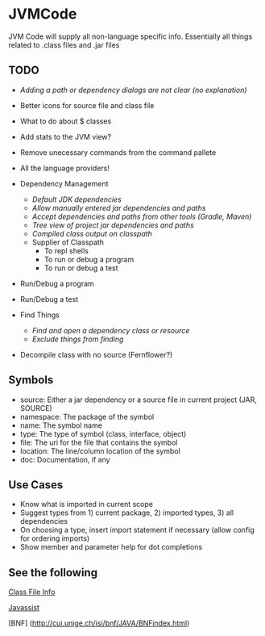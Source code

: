 # JVMCode
JVM Code will supply all non-language specific info.  Essentially all things related to .class files and .jar files

## TODO

- _Adding a path or dependency dialogs are not clear (no explanation)_
- Better icons for source file and class file
- What to do about $ classes
- Add stats to the JVM view?
- Remove unecessary commands from the command pallete
- All the language providers!

- Dependency Management
  - _Default JDK dependencies_
  - _Allow manually entered jar dependencies and paths_
  - _Accept dependencies and paths from other tools (Gradle, Maven)_
  - _Tree view of project jar dependencies and paths_
  - _Compiled class output on classpath_
  - Supplier of Classpath
    - To repl shells
    - To run or debug a program
    - To run or debug a test
- Run/Debug a program
- Run/Debug a test
- Find Things
  - _Find and open a dependency class or resource_
  - _Exclude things from finding_
- Decompile class with no source (Fernflower?)

## Symbols
  - source: Either a jar dependency or a source file in current project (JAR, SOURCE)
  - namespace: The package of the symbol
  - name: The symbol name
  - type: The type of symbol (class, interface, object)
  - file: The uri for the file that contains the symbol
  - location: The line/column location of the symbol
  - doc: Documentation, if any

## Use Cases
- Know what is imported in current scope
- Suggest types from 1) current package, 2) imported types, 3) all dependencies
- On choosing a type, insert import statement if necessary (allow config for ordering imports)
- Show member and parameter help for dot completions

## See the following
[Class File Info](https://docs.oracle.com/javase/specs/jvms/se8/html/jvms-4.html#jvms-4.3.2)

[Javassist](http://www.javassist.org/)

[BNF] (http://cui.unige.ch/isi/bnf/JAVA/BNFindex.html)